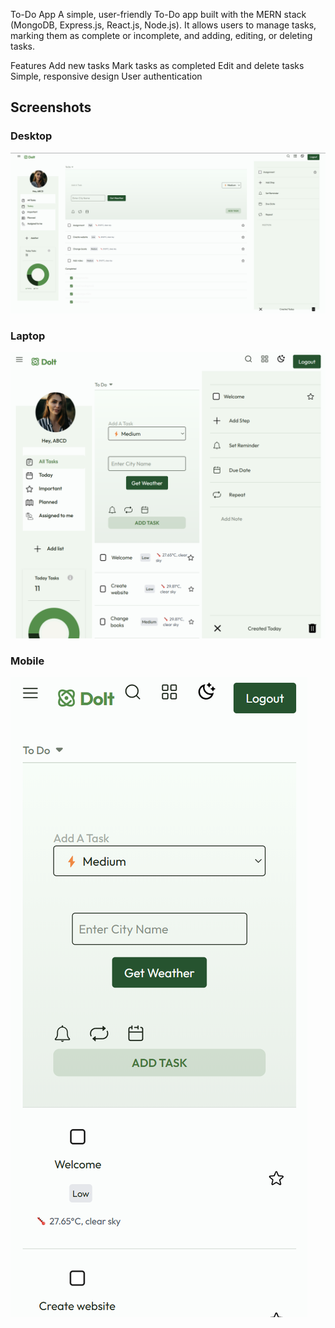 To-Do App
A simple, user-friendly To-Do app built with the MERN stack (MongoDB, Express.js, React.js, Node.js). It allows users to manage tasks, marking them as complete or incomplete, and adding, editing, or deleting tasks.

Features
Add new tasks
Mark tasks as completed
Edit and delete tasks
Simple, responsive design
User authentication 

## Screenshots

### Desktop
![Desktop Page](public/screenshots/desktop.png)

### Laptop
![Laptop Task](public/screenshots/laptop.png)

### Mobile
![Mobile Task](public/screenshots/mobile.png)
